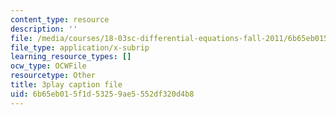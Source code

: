 ```yaml
---
content_type: resource
description: ''
file: /media/courses/18-03sc-differential-equations-fall-2011/6b65eb015f1d53259ae5552df320d4b8_EQJBp6Ym-6A.vtt
file_type: application/x-subrip
learning_resource_types: []
ocw_type: OCWFile
resourcetype: Other
title: 3play caption file
uid: 6b65eb01-5f1d-5325-9ae5-552df320d4b8
---
```

